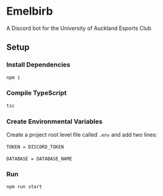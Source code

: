 # Emelbirb

A Discord bot for the University of Auckland Esports Club

## Setup

### Install Dependencies

```bash
npm i
```

### Compile TypeScript

```bash
tsc
```

### Create Environmental Variables

Create a project root level file called `.env` and add two lines: <br /> \
`TOKEN = DISCORD_TOKEN`<br /> \
`DATABASE = DATABASE_NAME`

### Run

```bash
npm run start
```

